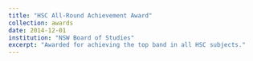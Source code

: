 ```yaml
---
title: "HSC All-Round Achievement Award"
collection: awards
date: 2014-12-01
institution: "NSW Board of Studies"
excerpt: "Awarded for achieving the top band in all HSC subjects."
---
```

